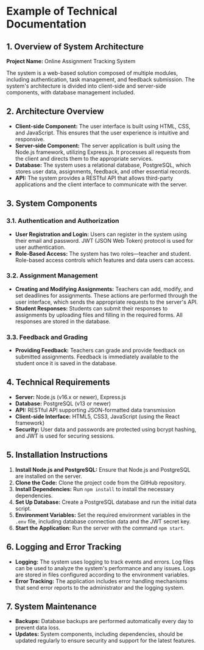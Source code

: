 # Example of Technical Documentation

## 1. Overview of System Architecture

**Project Name:** Online Assignment Tracking System

The system is a web-based solution composed of multiple modules, including authentication, task management, and feedback submission. The system's architecture is divided into client-side and server-side components, with database management included.

## 2. Architecture Overview

- **Client-side Component:** The user interface is built using HTML, CSS, and JavaScript. This ensures that the user experience is intuitive and responsive.
- **Server-side Component:** The server application is built using the Node.js framework, utilizing Express.js. It processes all requests from the client and directs them to the appropriate services.
- **Database:** The system uses a relational database, PostgreSQL, which stores user data, assignments, feedback, and other essential records.
- **API:** The system provides a RESTful API that allows third-party applications and the client interface to communicate with the server.

## 3. System Components

### 3.1. Authentication and Authorization

- **User Registration and Login:** Users can register in the system using their email and password. JWT (JSON Web Token) protocol is used for user authentication.
- **Role-Based Access:** The system has two roles—teacher and student. Role-based access controls which features and data users can access.

### 3.2. Assignment Management

- **Creating and Modifying Assignments:** Teachers can add, modify, and set deadlines for assignments. These actions are performed through the user interface, which sends the appropriate requests to the server's API.
- **Student Responses:** Students can submit their responses to assignments by uploading files and filling in the required forms. All responses are stored in the database.

### 3.3. Feedback and Grading

- **Providing Feedback:** Teachers can grade and provide feedback on submitted assignments. Feedback is immediately available to the student once it is saved in the database.

## 4. Technical Requirements

- **Server:** Node.js (v16.x or newer), Express.js
- **Database:** PostgreSQL (v13 or newer)
- **API:** RESTful API supporting JSON-formatted data transmission
- **Client-side Interface:** HTML5, CSS3, JavaScript (using the React framework)
- **Security:** User data and passwords are protected using bcrypt hashing, and JWT is used for securing sessions.

## 5. Installation Instructions

1. **Install Node.js and PostgreSQL:** Ensure that Node.js and PostgreSQL are installed on the server.
2. **Clone the Code:** Clone the project code from the GitHub repository.
3. **Install Dependencies:** Run `npm install` to install the necessary dependencies.
4. **Set Up Database:** Create a PostgreSQL database and run the initial data script.
5. **Environment Variables:** Set the required environment variables in the `.env` file, including database connection data and the JWT secret key.
6. **Start the Application:** Run the server with the command `npm start`.

## 6. Logging and Error Tracking

- **Logging:** The system uses logging to track events and errors. Log files can be used to analyze the system's performance and any issues. Logs are stored in files configured according to the environment variables.
- **Error Tracking:** The application includes error handling mechanisms that send error reports to the administrator and the logging system.

## 7. System Maintenance

- **Backups:** Database backups are performed automatically every day to prevent data loss.
- **Updates:** System components, including dependencies, should be updated regularly to ensure security and support for the latest features.
